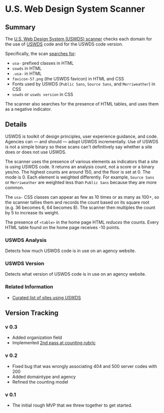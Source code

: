 # U.S. Web Design System Scanner

## Summary
The [U.S. Web Design System (USWDS) scanner](https://site-scanning.app.cloud.gov/searchUSWDS/) checks each domain for the use of [USWDS](https://designsystem.digital.gov/) code and for the USWDS code version.

Specifically, the scan [searches for](https://github.com/18F/domain-scan/blob/tspencer/200scanner/scanners/uswds2.py#L36-L123): 

* `usa-` prefixed classes in HTML
* `uswds` in HTML
* `.usa-` in HTML
* `favicon-57.png` (the USWDS favicon) in HTML and CSS
* Fonts used by USWDS (`Public Sans`, `Source Sans`, and `Merriweather`) in CSS
* `uswds` or `uswds version` in CSS

The scanner also searches for the presence of HTML tables, and uses them as a negative indicator.

## Details

USWDS is toolkit of design principles, user experience guidance, and code. Agencies can — and should — adopt USWDS incrementally. Use of USWDS is not a simple binary so these scans can't definitively say whether a site does or does not use USWDS. 

The scanner uses the presence of various elements as indicators that a site is using USWDS code. It returns an analysis count, not a score or a binary yes/no. The highest counts are around 150, and the floor is set at 0. The mode is 0. Each element is weighted differently. For example, `Source Sans` or `Merriweather` are weighted less than `Public Sans` because they are more common.

The `usa-` CSS classes can appear as few as 10 times or as many as 100+, so the scanner tallies them and records the count  based on its square root (e.g. 36 becomes 6, 64 becomes 8). The scanner then multiples the count by 5 to increase its weight. 

The presence of `<table>` in the home page HTML _reduces_ the counts. Every HTML table found on the home page receives -10 points. 

### USWDS Analysis
Detects how much USWDS code is in use on an agency website.

### USWDS Version
Detects what version of USWDS code is in use on an agency website.

### Related Information
* [Curated list of sites using USWDS](https://designsystem.digital.gov/getting-started/showcase/all/)

## Version Tracking

### v 0.3

* Added organization field
* Implemented [2nd pass at counting rubric](https://github.com/18F/domain-scan/pull/315)

### v 0.2

* Fixed bug that was wrongly associating 404 and 500 server codes with 200
* Added domaintype and agency 
* Refined the counting model

### v 0.1

* The initial rough MVP that we threw together to get started.



